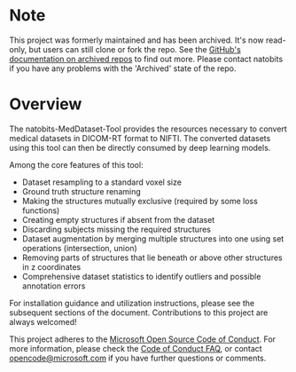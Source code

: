 # Note

This project was formerly maintained and has been archived. It's now read-only, but users can still clone or fork the repo. See the [GitHub's documentation on archived repos](https:\/\/docs.github.com\/en\/repositories\/archiving-a-github-repository\/archiving-repositories) to find out more. Please contact natobits if you have any problems with the 'Archived' state of the repo.

# Overview

The natobits-MedDataset-Tool provides the resources necessary to convert medical datasets in DICOM-RT format to NIFTI. The converted datasets using this tool can then be directly consumed by deep learning models.

Among the core features of this tool:

- Dataset resampling to a standard voxel size
- Ground truth structure renaming
- Making the structures mutually exclusive (required by some loss functions)
- Creating empty structures if absent from the dataset
- Discarding subjects missing the required structures
- Dataset augmentation by merging multiple structures into one using set operations (intersection, union)
- Removing parts of structures that lie beneath or above other structures in z coordinates
- Comprehensive dataset statistics to identify outliers and possible annotation errors

For installation guidance and utilization instructions, please see the subsequent sections of the document. Contributions to this project are always welcomed!

This project adheres to the [Microsoft Open Source Code of Conduct](https:\/\/opensource.microsoft.com\/codeofconduct\/). For more information, please check the [Code of Conduct FAQ](https:\/\/opensource.microsoft.com\/codeofconduct\/faq\/), or contact [opencode@microsoft.com](mailto:opencode@microsoft.com) if you have further questions or comments.